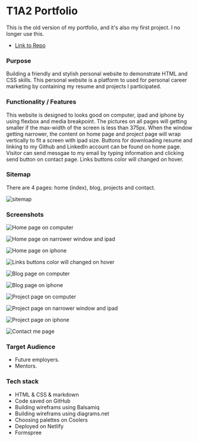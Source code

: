 # T1A2 Portfolio

This is the old version of my portfolio, and it's also my first project. I no longer use this.

- [Link to Repo](https://github.com/xinyirachel/Portfolio)

### Purpose

Building a friendly and stylish personal website to demonstrate HTML and CSS skills. This personal website is a platform to used for personal career marketing by containing my resume and projects I participated.

### Functionality / Features

This website is designed to looks good on computer, ipad and iphone by using flexbox and media breakpoint. The pictures on all pages will getting smaller if the max-width of the screen is less than 375px. When the window getting narrower, the content on home page and project page will wrap vertically to fit a screen with ipad size. Buttons for downloading resume and linking to my Github and LinkedIn account can be found on home page. Visitor can send messgae to my email by typing information and clicking send button on contact page. Links buttons color will changed on hover.

### Sitemap

There are 4 pages: home (index), blog, projects and contact.


![sitemap](docs/sitemap.png)

### Screenshots

![Home page on computer](docs/Home-page-wide-browser.png)

![Home page on narrower window and ipad](docs/Home-page-narrow-fit-ipad.png)

![Home page on iphone](docs/Home-page-on-phone.png)

![Links buttons color will changed on hover](docs/button-that-chang-color.png)

![Blog page on computer](docs/blog-page-on-wide-browser.png)

![Blog page on iphone](docs/blog-page-on-iphone.png)

![Project page on computer](docs/project-page-wide-browser.png)

![Project page on narrower window and ipad](docs/project-page-narrow-fit-ipad.png)

![Project page on iphone](docs/project-page-on-iphone.png)

![Contact me page](docs/contact-me-page.png)


### Target Audience

- Future employers. 
- Mentors.

### Tech stack

- HTML & CSS & markdown
- Code saved on GitHub
- Building wireframs using Balsamiq
- Building wireframs using diagrams.net
- Choosing palettes on Coolers
- Deployed on Netlify
- Formspree

